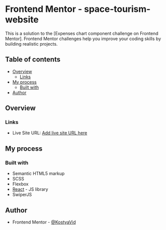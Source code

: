 # Frontend Mentor - space-tourism-website

This is a solution to the [Expenses chart component challenge on Frontend Mentor]. Frontend Mentor challenges help you improve your coding skills by building realistic projects. 

## Table of contents

- [Overview](#overview)
  - [Links](#links)
- [My process](#my-process)
  - [Built with](#built-with)
- [Author](#author)


## Overview




### Links
- Live Site URL: [Add live site URL here](https://expenses-chart-component-ch6aqmxya-kostyavid.vercel.app)

## My process

### Built with

- Semantic HTML5 markup
- SCSS
- Flexbox
- [React](https://reactjs.org/) - JS library
- SwiperJS

## Author
- Frontend Mentor - [@KostyaVid](https://www.frontendmentor.io/profile/KostyaVid)

